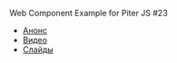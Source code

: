 Web Component Example for Piter JS #23

* [Анонс](https://medium.com/piterjs/announce23-cffcc2ae54f8)
* [Видео](https://youtu.be/OVQCN_bUkZM)
* [Слайды](https://github.com/piterjs/piterjs.org/blob/gh-pages/events/23/web-components.pdf)
